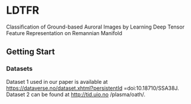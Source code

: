# LDTFR
Classification of Ground-based Auroral Images by Learning Deep Tensor Feature Representation on Remannian Manifold
## Getting Start
### Datasets 
Dataset 1 used in our paper is available at https://dataverse.no/dataset.xhtml?persistentId =doi:10.18710/SSA38J. Dataset 2 can be found at http://tid.uio.no /plasma/oath/. 
